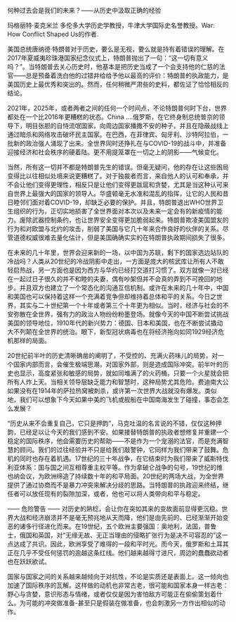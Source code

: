 何种过去会是我们的未来？——从历史中汲取正确的经验

玛格丽特·麦克米兰
多伦多大学历史学教授，牛津大学国际史名誉教授。War: How Conflict Shaped Us的作者.

美国总统唐纳德·特朗普对于历史，要么是无视，要么就是持有着错误的理解。在2017年夏威夷珍珠港国家纪念仪式上，特朗普抛出了一句：“这一切有意义吗？”。当特朗普去关心历史时，他基本是把历史当成了一个会支持他的仁慈的法官——总是预备着洗白他的过错并给给予他以最高的评价：特朗普的执政能力，是美国历史上最优秀和突出的。然而，任何稍微严肃些的史料，都佐证了恰恰相反的结论。

2021年，2025年，或者两者之间的任何一个时间点，不论特朗普何时下台，世界都处在一个比2016年更糟糕的状态。China ....俄罗斯，在它终身制总统普京的领导下，明目张胆的自恃流氓国家，向周边国家播撒不安的种子，并且在隐蔽战线上通过暗杀和网络攻击破坏民主国家。在巴西，在菲律宾、匈牙利、沙特阿拉伯，一批新的政治强人涌现了出来。全世界同时还挣扎在与COVID-19的战斗中，并准备迎接经济和社会秩序的硬着陆。更不用提笼罩在一切之上的阴影——气候变化。

当然，所有这一切并不都是特朗普先生的错误。但毫无疑问，他的存在让这些困局变得比以往相似处境来说更糟糕了。对于独裁者而言，来自他人的认可和奉承，并不会让他们变得更理性，相反只是让他们变得更跋扈和贪婪，尤其是当这种认可来自世界上最强大的国家的领导人。华盛顿毫无水准和混乱的指挥，让它的人民和昔日睦邻们面对着COVID-19，却缺乏必要的保护。并且，特朗普退出WHO世界卫生组织的行为，正切实地损害了全世界面对本次以及未来一定会有的新疫情的能力。废除武器控制条约，也让世界安全变得更加脆弱起来。特朗普欺凌美国盟友的行为和对欧盟与北约的攻击，削弱了美国与它几十年来合作良好的伙伴的关系。尽管道德权威很难去量化估计，但是美国确确实实的在特朗普执政期间损失了很多。

在未来的几十年里，世界会迎来新的一场，以中国为苏联，剩下的国家选边站队的冷战吗？人类从20世纪的冷战阴影中走出，一方面是庞大的核武库让所有人不敢轻启热战，另一方面也是因为西方与华约已经打交道打习惯了。双方就像一对已经在一起过日子很久的并不和睦的夫妻，偶有吵架但并不会真的弄到不可挽回的地步。并且双方也建立了一个常态化的沟通互信机制。或许在未来的几十年中，中国和美国也可以保持着这样一个充满着竞争但却维持着总体和平的关系。今日之世界，其实与二十世纪第一个十年或者第三个十年更为相似。当时，经济与社会的不安弥散在全世界，强有力的政治人物纷纷粉墨登场。就像今天的中国不断尝试挑战美国的领导地位，1910年代的新兴势力：德国、日本和美国，也在不断尝试撬动大不列颠在全世界的统治。眼下，新型冠状病毒也在将经济拖向如同1929经济危机那样的局面。

20世纪前半叶的历史清晰确凿的阐明了，不受控的、充满火药味儿的局势，对一个国家内部而言，会催生极端思潮，对国家外部，则是造成国际冲突。前半叶的历史也显示，高度紧张和敏感的局势，就如同堆满了的火药桶，只要一个火星就会把所有人炸上天。当相关领导层缺乏能力和智慧时，这种局势尤其危险。费迪南大公如果没有在1914年的萨拉热窝被刺杀，或许第一次世界大战就没有爆发。类似地，我们可以想象下今天如果中美的飞机或舰船在中国南海发生了碰撞，事态会怎么发展？

“历史从来不会重复自己，它只是押韵”，马克吐温的名言说的不错，仅仅这种押韵，已经足以让今天的我们感到不安。如果接替特朗普的执政者想修复并重建一个稳定的国际秩序，他会需要历史的帮助——不是作为一个宠溺的法官，而是充满智慧的顾问。我们的过往经验并不只是给我们敲警钟，它同样为我们带来了鼓舞。危机的同时也存在着机遇。17世纪的三十年战争，在它结束时为我们带来了威斯特伐利亚体系：国与国之间互相尊重主权平等。作为拿破仑战争的句号，19世纪的维也纳会议，为欧洲缔造了持续数十年的和平局面。20世纪的两场大战，为全世界提供了通过协商而不是暴力冲突来解决分歧的思路。当特朗普的执政迎来终结，继任者可以放任现有的裂隙加深，或者，他也可以将人类带向和平与稳定。

—— 危险警告 ——
对历史的熟稔，会让你在突如其来的变故面前显得更沉稳。世界大战和经济崩溃并不是毫无预兆地从天而降，他们是由先前的、已经渐渐开始变恶的诸多行径进化而来。在19世纪，五个欧洲主要强国：奥地利，法国，普鲁士，俄国和英国，对“无缘无故、无正当理由的侵略扩张行为是决不可容忍的”这一点达成了共识。因此，欧洲享受了难得的一段和平时光。而今天，俄罗斯和土耳其正在几乎不受任何惩罚的逾越这条红线。他们越来越得寸进尺，周边的蠢蠢欲动者也在跃跃欲试。

国家与国家之间的关系越来越倾向于对抗性，不论是实质还是表面上。这一倾向也加速了国际秩序的瓦解。这样做的动机也非常古老，很可能和国家本身一样古老：野心与贪婪，意识形态与情绪，或者仅仅是因为害怕敌方可能正在偷偷策划着什么。为可能的冲突做准备-甚至只是假装在做准备，也会刺激另一方作出相似的动作。

